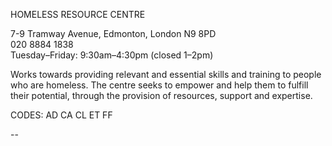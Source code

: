 HOMELESS RESOURCE CENTRE

7-9 Tramway Avenue, Edmonton, London N9 8PD  
020 8884 1838  
Tuesday–Friday: 9:30am–4:30pm (closed 1–2pm)  

Works towards providing relevant and essential skills and training to people who are homeless. The centre seeks to empower and help them to fulfill their potential, through the provision of resources, support and expertise.

CODES: AD CA CL ET FF

--
